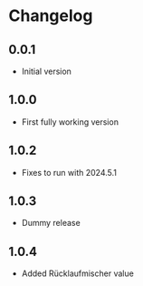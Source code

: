 # Changelog

## 0.0.1
* Initial version
## 1.0.0
* First fully working version
## 1.0.2
* Fixes to run with 2024.5.1
## 1.0.3
* Dummy release
## 1.0.4
* Added Rücklaufmischer value
